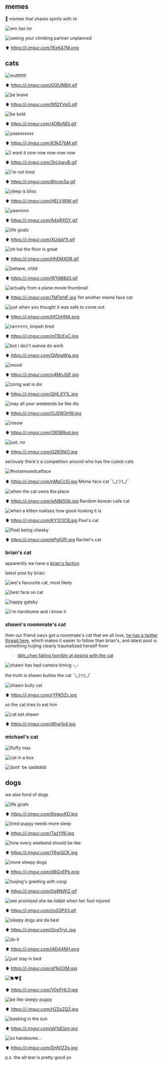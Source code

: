 ## memes

🚜 memes that shares spirits with rk

![win liao lor](https://i.pinimg.com/originals/d9/f0/c6/d9f0c65605242817e5b32f4678f76840.jpg)

![seeing your climbing partner unplanned](https://i.imgur.com/1Ee647M.png)

⬆️ https://i.imgur.com/1Ee647M.png

## cats

![wuttttttt](https://i.imgur.com/G0lUNBH.gif)

⬆️ https://i.imgur.com/G0lUNBH.gif


![be brave](https://i.imgur.com/NfQYVoG.gif)

⬆️ https://i.imgur.com/NfQYVoG.gif


![be bold](https://i.imgur.com/4OByNDj.gif)

⬆️ https://i.imgur.com/4OByNDj.gif


![yaaassssss](https://i.imgur.com/63kS7bM.gif)

⬆️ https://i.imgur.com/63kS7bM.gif


![i want it now now now now now](https://i.imgur.com/3nLbwvB.gif)

⬆️ https://i.imgur.com/3nLbwvB.gif


![i'm not tired](https://i.imgur.com/6hcqc5a.gif)

⬆️ https://i.imgur.com/6hcqc5a.gif


![sleep is bliss](https://i.imgur.com/HELVWiM.gif)

⬆️ https://i.imgur.com/HELVWiM.gif


![yawnnnn](https://i.imgur.com/A4qRXGY.gif)

⬆️ https://i.imgur.com/A4qRXGY.gif


![life goals](https://i.imgur.com/XUdaV1t.gif)

⬆️ https://i.imgur.com/XUdaV1t.gif


![oh hai the floor is great](https://i.imgur.com/HhEMXDR.gif)

⬆️ https://i.imgur.com/HhEMXDR.gif


![behave, child](https://i.imgur.com/WYd88d3.gif)

⬆️ https://i.imgur.com/WYd88d3.gif


![actually from a plane movie thumbnail](https://i.imgur.com/7M7ehtF.jpg)

⬆️ https://i.imgur.com/7M7ehtF.jpg Yet another meme face cat


![just when you thought it was safe to come out](https://i.imgur.com/hfChHNA.png)

⬆️ https://i.imgur.com/hfChHNA.png


![rarrrrrrrr, limpeh tired](https://i.imgur.com/mTBzExC.jpg)

⬆️ https://i.imgur.com/mTBzExC.jpg


![but i don't wanna do work](https://i.imgur.com/QWnaWia.jpg)

⬆️ https://i.imgur.com/QWnaWia.jpg


![mood](https://i.imgur.com/o4MnJQF.jpg)

⬆️ https://i.imgur.com/o4MnJQF.jpg


![zomg wat is dis](https://i.imgur.com/QHLXY1L.jpg)

⬆️ https://i.imgur.com/QHLXY1L.jpg


![may all your weekends be like dis](https://i.imgur.com/OJSW3HW.jpg)

⬆️ https://i.imgur.com/OJSW3HW.jpg


![meow](https://i.imgur.com/OR5BRod.jpg)

⬆️ https://i.imgur.com/OR5BRod.jpg

![just, no](https://i.imgur.com/Q265NlO.jpg)

⬆️ https://i.imgur.com/Q265NlO.jpg


seriously there's a competition around who has the cutest cats


![#notamusedcatface](https://i.imgur.com/nMpCcSi.jpg)

⬆️ https://i.imgur.com/nMpCcSi.jpg Meme face cat ¯\\\_(ツ)_/¯


![when the cat owns the place](https://i.imgur.com/wN8k50b.jpg)

⬆️ https://i.imgur.com/wN8k50b.jpg Random korean cafe cat


![when a kitten realises how good-looking it is](https://i.imgur.com/KY123C8.jpg)

⬆️ https://i.imgur.com/KY123C8.jpg Paul's cat


![Pixel being cheeky](https://i.imgur.com/ePgIOPi.jpg)

⬆️ https://i.imgur.com/ePgIOPi.jpg Rachel's cat


### brian's cat

apparently we have a [brian's faction](https://twitter.com/brian_d_vaughn/status/1188653525556875264)

latest post by brian:

![wei's favourite cat, most likely](https://pbs.twimg.com/media/EH7yE-cVAAAkp4L?format=jpg&name=4096x4096)

![best face on cat](https://i.imgur.com/m4FAtpG.jpg)

![happy gatsby](https://i.imgur.com/pZcTZNh.jpg)

![i'm handsome and i know it](https://i.imgur.com/m3Vjzwz.jpg)

### shawn's roommate's cat

then our friend swyx got a roommate's cat that we all love, [he has a twitter thread here](https://twitter.com/swyx/status/1154385946575560705), which makes it easier to follow than brian's, and latest post is something huijing clearly traumatized herself from

> [@hj_chen failing horribly at posing with the cat](https://twitter.com/swyx/status/1186764423878381571)

![shawn has bad camera timing -_-](https://pbs.twimg.com/media/EHg781MWoAAqkcH?format=jpg&name=4096x4096)

the truth is shawn bullies the cat ¯\\\_(ツ)_/¯

![shawn bully cat](https://i.imgur.com/rYPK5Zc.jpg)

⬆️ https://i.imgur.com/rYPK5Zc.jpg

so the cat tries to eat him

![cat eat shawn](https://i.imgur.com/j8hw1p4.jpg)

⬆️ https://i.imgur.com/j8hw1p4.jpg

### michael's cat

![fluffy max](https://i.imgur.com/R91XcIy.jpg)

![cat in a box](https://i.imgur.com/3ScT1e0.jpg)

![dont' be saddddd](https://i.imgur.com/N6jQKfC.jpg)

## dogs

we also fond of dogs

![life goals](https://i.imgur.com/9gguyKD.jpg)

⬆️ https://i.imgur.com/9gguyKD.jpg

![tired puppy needs more sleep](https://i.imgur.com/TazYlf6.jpg)

⬆️ https://i.imgur.com/TazYlf6.jpg

![how every weekend should be like](https://i.imgur.com/Y6giQCK.jpg)

⬆️ https://i.imgur.com/Y6giQCK.jpg

![more sleepy dogs](https://i.imgur.com/d8QvEPb.png)

⬆️ https://i.imgur.com/d8QvEPb.png

![huijing's greeting with corgi](https://i.imgur.com/0g8NWj2.gif)

⬆️ https://i.imgur.com/0g8NWj2.gif

![wei promised she be liddat when her foot injured](https://i.imgur.com/zoS3PX3.gif)

⬆️ https://i.imgur.com/zoS3PX3.gif

![sleepy dogs are da best](https://i.imgur.com/GceTryL.jpg)

⬆️ https://i.imgur.com/GceTryL.jpg

![do it](https://i.imgur.com/l4D44NH.png)

⬆️ https://i.imgur.com/l4D44NH.png

![just stay in bed](https://i.imgur.com/qf1kGXM.jpg)

⬆️ https://i.imgur.com/qf1kGXM.jpg

![🐕❤️🦔](https://i.imgur.com/V0oFHL0.jpg)

⬆️ https://i.imgur.com/V0oFHL0.jpg

![be like sleepy puppy](https://i.imgur.com/HZSsZQ3.jpg)

⬆️ https://i.imgur.com/HZSsZQ3.jpg

![basking in the sun](https://i.imgur.com/aV1dOsm.jpg)

⬆️ https://i.imgur.com/aV1dOsm.jpg

![so handsome...](https://i.imgur.com/DnN1ZZp.jpg)

⬆️ https://i.imgur.com/DnN1ZZp.jpg

p.s. the alt text is pretty good yo
